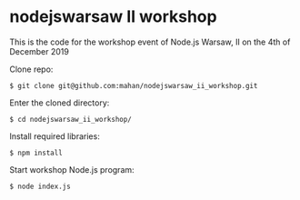 # nodejswarsaw II workshop

This is the code for the workshop event of Node.js Warsaw, II on the 4th of December 2019

Clone repo:
```
$ git clone git@github.com:mahan/nodejswarsaw_ii_workshop.git
```

Enter the cloned directory:
```
$ cd nodejswarsaw_ii_workshop/
```

Install required libraries:
```
$ npm install
```

Start workshop Node.js program:

```
$ node index.js
```
